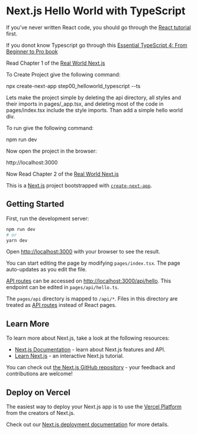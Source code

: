 # Next.js Hello World with TypeScript

If you’ve never written React code, you should go through the [React tutorial](https://reactjs.org/tutorial/tutorial.html) first.

If you donot know Typescript go through this [Essential TypeScript 4: From Beginner to Pro book](https://www.oreilly.com/library/view/essential-typescript-4/9781484270110/)

Read Chapter 1 of the [Real World Next.js](https://www.packtpub.com/product/real-world-next-js/9781801073493)

To Create Project give the following command:

npx create-next-app step00_helloworld_typescript --ts

Lets make the project simple by deleting the api directory, all styles and their imports in pages/_app.tsx, and deleting most of the code in pages/index.tsx include the style imports. Than add a simple hello world div.

To run give the following command:

npm run dev

Now open the project in the browser:

http://localhost:3000


Now Read Chapter 2 of the [Real World Next.js](https://www.packtpub.com/product/real-world-next-js/9781801073493)



This is a [Next.js](https://nextjs.org/) project bootstrapped with [`create-next-app`](https://github.com/vercel/next.js/tree/canary/packages/create-next-app).

## Getting Started

First, run the development server:

```bash
npm run dev
# or
yarn dev
```

Open [http://localhost:3000](http://localhost:3000) with your browser to see the result.

You can start editing the page by modifying `pages/index.tsx`. The page auto-updates as you edit the file.

[API routes](https://nextjs.org/docs/api-routes/introduction) can be accessed on [http://localhost:3000/api/hello](http://localhost:3000/api/hello). This endpoint can be edited in `pages/api/hello.ts`.

The `pages/api` directory is mapped to `/api/*`. Files in this directory are treated as [API routes](https://nextjs.org/docs/api-routes/introduction) instead of React pages.

## Learn More

To learn more about Next.js, take a look at the following resources:

- [Next.js Documentation](https://nextjs.org/docs) - learn about Next.js features and API.
- [Learn Next.js](https://nextjs.org/learn) - an interactive Next.js tutorial.

You can check out [the Next.js GitHub repository](https://github.com/vercel/next.js/) - your feedback and contributions are welcome!

## Deploy on Vercel

The easiest way to deploy your Next.js app is to use the [Vercel Platform](https://vercel.com/new?utm_medium=default-template&filter=next.js&utm_source=create-next-app&utm_campaign=create-next-app-readme) from the creators of Next.js.

Check out our [Next.js deployment documentation](https://nextjs.org/docs/deployment) for more details.
